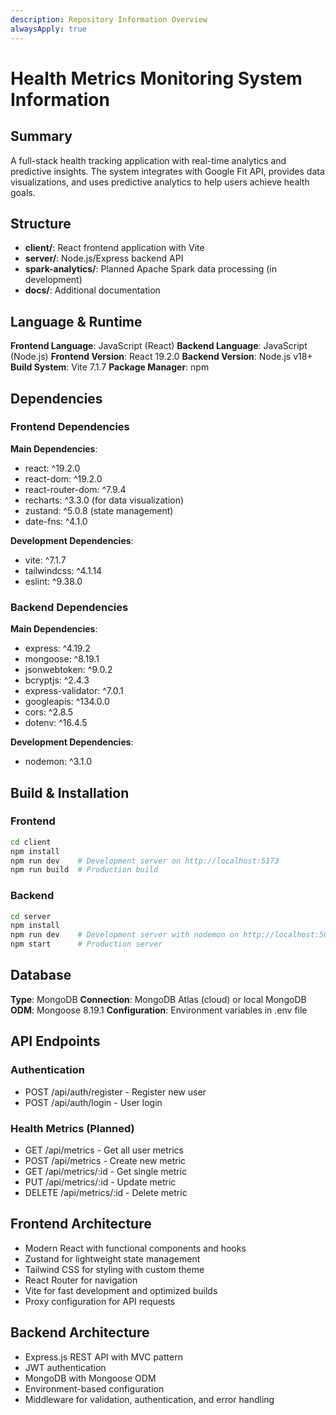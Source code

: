 ```yaml
---
description: Repository Information Overview
alwaysApply: true
---
```


# Health Metrics Monitoring System Information

## Summary
A full-stack health tracking application with real-time analytics and predictive insights. The system integrates with Google Fit API, provides data visualizations, and uses predictive analytics to help users achieve health goals.

## Structure
- **client/**: React frontend application with Vite
- **server/**: Node.js/Express backend API
- **spark-analytics/**: Planned Apache Spark data processing (in development)
- **docs/**: Additional documentation

## Language & Runtime
**Frontend Language**: JavaScript (React)
**Backend Language**: JavaScript (Node.js)
**Frontend Version**: React 19.2.0
**Backend Version**: Node.js v18+
**Build System**: Vite 7.1.7
**Package Manager**: npm

## Dependencies

### Frontend Dependencies
**Main Dependencies**:
- react: ^19.2.0
- react-dom: ^19.2.0
- react-router-dom: ^7.9.4
- recharts: ^3.3.0 (for data visualization)
- zustand: ^5.0.8 (state management)
- date-fns: ^4.1.0

**Development Dependencies**:
- vite: ^7.1.7
- tailwindcss: ^4.1.14
- eslint: ^9.38.0

### Backend Dependencies
**Main Dependencies**:
- express: ^4.19.2
- mongoose: ^8.19.1
- jsonwebtoken: ^9.0.2
- bcryptjs: ^2.4.3
- express-validator: ^7.0.1
- googleapis: ^134.0.0
- cors: ^2.8.5
- dotenv: ^16.4.5

**Development Dependencies**:
- nodemon: ^3.1.0

## Build & Installation

### Frontend
```bash
cd client
npm install
npm run dev    # Development server on http://localhost:5173
npm run build  # Production build
```

### Backend
```bash
cd server
npm install
npm run dev    # Development server with nodemon on http://localhost:5000
npm start      # Production server
```

## Database
**Type**: MongoDB
**Connection**: MongoDB Atlas (cloud) or local MongoDB
**ODM**: Mongoose 8.19.1
**Configuration**: Environment variables in .env file

## API Endpoints

### Authentication
- POST /api/auth/register - Register new user
- POST /api/auth/login - User login

### Health Metrics (Planned)
- GET /api/metrics - Get all user metrics
- POST /api/metrics - Create new metric
- GET /api/metrics/:id - Get single metric
- PUT /api/metrics/:id - Update metric
- DELETE /api/metrics/:id - Delete metric

## Frontend Architecture
- Modern React with functional components and hooks
- Zustand for lightweight state management
- Tailwind CSS for styling with custom theme
- React Router for navigation
- Vite for fast development and optimized builds
- Proxy configuration for API requests

## Backend Architecture
- Express.js REST API with MVC pattern
- JWT authentication
- MongoDB with Mongoose ODM
- Environment-based configuration
- Middleware for validation, authentication, and error handling